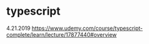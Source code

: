 # typescript
4.21.2019
https://www.udemy.com/course/typescript-complete/learn/lecture/17877440#overview

